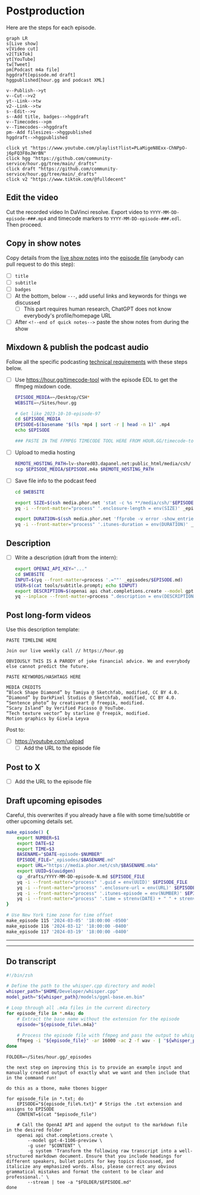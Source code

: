 # Postproduction

Here are the steps for each episode.

```mermaid
graph LR
s[Live show]
v[Video cut]
v2[TikTok]
yt[YouTube]
tw[Tweet]
pm[Podcast m4a file]
hggdraft[episode.md draft]
hggpublished[hour.gg and podcast XML]

v--Publish-->yt
v--Cut-->v2
yt--Link-->tw
v2--Link-->tw
s--Edit-->v
s--Add title, badges-->hggdraft
v--Timecodes-->pm
v--Timecodes-->hggdraft
pm--Add filesizes-->hggpublished
hggdraft-->hggpublished

click yt "https://www.youtube.com/playlist?list=PLaMigeN8Exx-ChNPpO-j6pFQ3F8oJWrBN"
click hgg "https://github.com/community-service/hour.gg/tree/main/_drafts"
click draft "https://github.com/community-service/hour.gg/tree/main/_drafts"
click v2 "https://www.tiktok.com/@fulldecent"
```

## Edit the video

Cut the recorded video In DaVinci resolve. Export video to `YYYY-MM-DD-episode-###.mp4` and timecode markers to `YYYY-MM-DD-episode-###.edl`. Then proceed.

## Copy in show notes

Copy details from the [live show notes](https://docs.google.com/document/d/1ta_6tSCGfC31iIfhz4bfC_oBKyNZGEdDsZkD-BRXY_Y/edit#) into the [episode file](_episodes) (anybody can pull request to do this step):

- [ ] `title`
- [ ] `subtitle`
- [ ] `badges`
- [ ] At the bottom, below `---`, add useful links and keywords for things we discussed
  - [ ] This part requires human research, ChatGPT does not know everybody's profile/homepage URL
- [ ] After `<!--end of quick notes-->` paste the show notes from during the show

## Mixdown & publish the podcast audio

Follow all the specific podcasting [technical requirements](podcast-specifications.md) with these steps below.

- [ ] Use https://hour.gg/timecode-tool with the episode EDL to get the ffmpeg mixdown code. 
  ```sh
  EPISODE_MEDIA=~/Desktop/CSH*
  WEBSITE=~/Sites/hour.gg
  
  # Get like 2023-10-10-episode-97
  cd $EPISODE_MEDIA
  EPISODE=$(basename "$(ls *mp4 | sort -r | head -n 1)" .mp4
  echo $EPISODE
  
  ### PASTE IN THE FFMPEG TIMECODE TOOL HERE FROM HOUR.GG/timecode-tool
  ```
  
- [ ] Upload to media hosting

  ```sh
  REMOTE_HOSTING_PATH=lv-shared03.dapanel.net:public_html/media/csh/
  scp $EPISODE_MEDIA/$EPISODE.m4a $REMOTE_HOSTING_PATH
  ```

- [ ] Save file info to the podcast feed

  ```sh
  cd $WEBSITE
  
  export SIZE=$(ssh media.phor.net 'stat -c %s **/media/csh/'$EPISODE.m4a)
  yq -i --front-matter="process" '.enclosure-length = env(SIZE)' _episodes/$EPISODE.md
  
  export DURATION=$(ssh media.phor.net 'ffprobe -v error -show_entries format=duration -of default=noprint_wrappers=1:nokey=1 **/media/csh/'$EPISODE.m4a '| cut -d. -f1')
  yq -i --front-matter="process" '.itunes-duration = env(DURATION)' _episodes/$EPISODE.md
  ```

## Description

- [ ] Write a description (draft from the intern):

  ```sh
  export OPENAI_API_KEY="..."
  cd $WEBSITE
  INPUT=$(yq --front-matter=process '.=""' _episodes/$EPISODE.md)
  USER=$(cat tools/subtitle.prompt; echo $INPUT)
  export DESCRIPTION=$(openai api chat.completions.create --model gpt-4-1106-preview -g user "$USER")
  yq --inplace --front-matter=process ".description = env(DESCRIPTION)" _episodes/$EPISODE.md
  ```

## Post long-form videos

Use this description template:

```
PASTE TIMELINE HERE

Join our live weekly call // https://hour.gg

OBVIOUSLY THIS IS A PARODY of joke financial advice. We and everybody else cannot predict the future. 

PASTE KEYWORDS/HASHTAGS HERE

MEDIA CREDITS
“Block Shape Diamond” by Tamiya @ Sketchfab, modified, CC BY 4.0.
“Diamond” by DarkPixel Studios @ Sketchfab, modified, CC BY 4.0.
“Sentence photo” by creativeart @ freepik, modified.
“Scary Island” by Verified Picasso @ YouTube.
“Tech texture vector” by starline @ freepik, modified.
Motion graphics by Gisela Leyva
```

Post to:

- [ ] https://youtube.com/upload
  - [ ] Add the URL to the episode file

## Post to X

- [ ] Add the URL to the episode file

## Draft upcoming episodes

Careful, this overwrites if you already have a file with some time/subtitle or other upcoming details set.

```sh
make_episode() {
    export NUMBER=$1
    export DATE=$2
    export TIME=$3
    BASENAME="$DATE-episode-$NUMBER"
    EPISODE_FILE="_episodes/$BASENAME.md"
    export URL="https://media.phor.net/csh/$BASENAME.m4a"
    export UUID=$(uuidgen)
    cp _drafts/YYYY-MM-DD-episode-N.md $EPISODE_FILE
    yq -i --front-matter="process" '.guid = env(UUID)' $EPISODE_FILE
    yq -i --front-matter="process" '.enclosure-url = env(URL)' $EPISODE_FILE
    yq -i --front-matter="process" '.itunes-episode = env(NUMBER)' $EPISODE_FILE
    yq -i --front-matter="process" '.time = strenv(DATE) + " " + strenv(TIME)' $EPISODE_FILE
}

# Use New York time zone for time offset
make_episode 115 '2024-03-05' '18:00:00 -0500'
make_episode 116 '2024-03-12' '18:00:00 -0400'
make_episode 117 '2024-03-19' '18:00:00 -0400'
```





---

---

## Do transcript

```sh
#!/bin/zsh

# Define the path to the whisper.cpp directory and model
whisper_path="$HOME/Developer/whisper.cpp"
model_path="${whisper_path}/models/ggml-base.en.bin"

# Loop through all .m4a files in the current directory
for episode_file in *.m4a; do
    # Extract the base name without the extension for the episode
    episode="${episode_file%.m4a}"

    # Process the episode file with ffmpeg and pass the output to whisper
    ffmpeg -i "${episode_file}" -ar 16000 -ac 2 -f wav - | "${whisper_path}/main" --language en --diarize --output-txt --model "${model_path}" --output-file "${episode}" -
done
```


```
FOLDER=~/Sites/hour.gg/_episodes

the next step on improving this is to provide an example input and manually created output of exactly what we want and then include that in the command run!

do this as a tbone, make tbones bigger

for episode_file in *.txt; do
    EPISODE="${episode_file%.txt}" # Strips the .txt extension and assigns to EPISODE
    CONTENT=$(cat "$episode_file")
    
    # Call the OpenAI API and append the output to the markdown file in the desired folder
    openai api chat.completions.create \
        --model gpt-4-1106-preview \
        -g user "$CONTENT" \
        -g system 'Transform the following raw transcript into a well-structured markdown document. Ensure that you include headings for different speakers, bullet points for key topics discussed, and italicize any emphasized words. Also, please correct any obvious grammatical mistakes and format the content to be clear and professional.' \
        --stream | tee -a "$FOLDER/$EPISODE.md"
done
```


